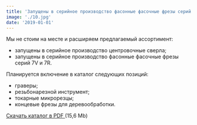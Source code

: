 ```yaml
---
title: 'Запущены в серийное производство фасонные фасочные фрезы серий 7V и 7R'
image: './10.jpg'
date: '2019-01-01'
---
```


<p class="lead">
  Мы не стоим на месте и расширяем предлагаемый ассортимент:
</p>

- запущены в серийное производство центровочные сверла;
- запущены в серийное производство фасонные фасочные фрезы серий 7V и 7R.

<p class="lead">
  Планируется включение в каталог следующих позиций: 
</p>

- граверы;
- резьбонарезной инструмент;
- токарные микрорезцы;
- концевые фрезы для деревообработки.

<p>
  <a class="text-red" href="/uploads/ARCONIT_full.pdf">
    Скачать каталог в&nbsp;PDF
  </a> <span class="text-muted">(15,6&nbsp;Mb)</span>
</p>
